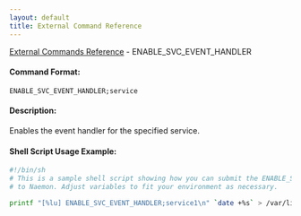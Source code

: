 ```yaml
---
layout: default
title: External Command Reference
---
```


<!--
************************************************
* AUTO GENERATED PAGE - USE ./update SCRIPT
************************************************
-->

<span class="glyphicon glyphicon-arrow-up"></span><a href="index.html"> External Commands Reference</a> - ENABLE_SVC_EVENT_HANDLER<br>


#### Command Format:

`ENABLE_SVC_EVENT_HANDLER;service`

#### Description:

Enables the event handler for the specified service.

#### Shell Script Usage Example:

```sh
#!/bin/sh
# This is a sample shell script showing how you can submit the ENABLE_SVC_EVENT_HANDLER command
# to Naemon. Adjust variables to fit your environment as necessary.

printf "[%lu] ENABLE_SVC_EVENT_HANDLER;service1\n" `date +%s` > /var/lib/naemon/naemon.cmd
```



